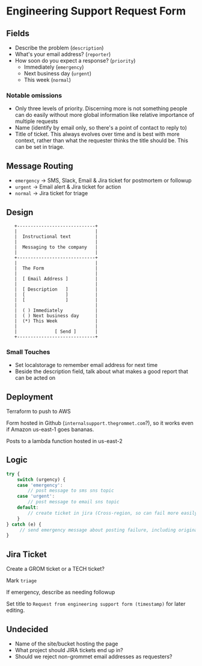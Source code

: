 # Engineering Support Request Form

## Fields

- Describe the problem (`description`)
- What's your email address? (`reporter`)
- How soon do you expect a response? (`priority`)
  - Immediately (`emergency`)
  - Next business day (`urgent`)
  - This week (`normal`)

### Notable omissions

- Only three levels of priority. Discerning more is not something people can do easily without more global information like relative importance of multiple requests
- Name (identify by email only, so there's a point of contact to reply to)
- Title of ticket. This always evolves over time and is best with more context, rather than what the requester thinks the title should be. This can be set in triage.

## Message Routing

- `emergency` -> SMS, Slack, Email & Jira ticket for postmortem or followup
- `urgent` -> Email alert & Jira ticket for action
- `normal` -> Jira ticket for triage

## Design

```
   +-----------------------------+
   |                             |
   |  Instructional text         |
   |                             |
   |  Messaging to the company   |
   |                             |
   +-----------------------------+
   |                             |
   |  The Form                   |
   |                             |
   |  [ Email Address ]          |
   |                             |
   |  [ Description   ]          |
   |  [               ]          |
   |  [               ]          |
   |                             |
   |  ( ) Immediately            |
   |  ( ) Next business day      |
   |  (*) This Week              |
   |                             |
   |              [ Send ]       |
   +-----------------------------+
```

### Small Touches

- Set localstorage to remember email address for next time
- Beside the description field, talk about what makes a good report that can be acted on

## Deployment

Terraform to push to AWS

Form hosted in Github (`internalsupport.thegrommet.com`?), so it works even if Amazon us-east-1 goes bananas.

Posts to a lambda function hosted in us-east-2

## Logic

```javascript
try {
    switch (urgency) {
    case 'emergency':
        // post message to sms sns topic
    case 'urgent':
        // post message to email sns topic
    default:
        // create ticket in jira (Cross-region, so can fail more easily)
	}
} catch (e) {
     // send emergency message about posting failure, including original request
}
```

## Jira Ticket

Create a GROM ticket or a TECH ticket?

Mark `triage`

If emergency, describe as needing followup

Set title to `Request from engineering support form (timestamp)` for later editing.

## Undecided

- Name of the site/bucket hosting the page
- What project should JIRA tickets end up in?
- Should we reject non-grommet email addresses as requesters?
